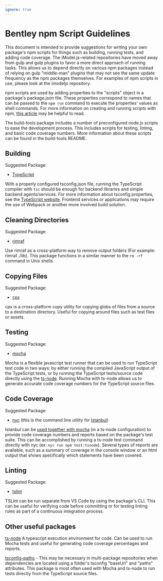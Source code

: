 ```yaml
---
ignore: true
---
```


# Bentley npm Script Guidelines

This document is intended to provide suggestions for writing your own package's npm scripts for things such as building, running tests, and adding code coverage. The iModel.js-related repositories have moved away from gulp and gulp plugins to favor a more direct approach of running tasks. This allows us to depend directly on various npm packages instead of relying on gulp "middle-man" plugins that may not see the same update frequency as the npm packages themselves. For examples of npm scripts in use, please look at the imodeljs repository.

npm scripts are used by adding properties to the "scripts" object in a package's package.json file. These properties correspond to names that can be passed to the `npm run` command to execute the properties' values as shell commands. For more information on creating and running scripts with npm, [this article](https://www.keithcirkel.co.uk/how-to-use-npm-as-a-build-tool/) may be helpful to read.

The build-tools package includes a number of preconfigured node.js scripts to ease the development process. This includes scripts for testing, linting, and basic code coverage numbers. More information about these scripts can be found in the build-tools README.

## Building

Suggested Package:

* [TypeScript](https://www.typescriptlang.org/)

With a properly configured tsconfig.json file, running the TypeScript compiler with `tsc` should be enough for backend libraries and simple backend agents/services. For more information about tsconfig properties, see the [TypeScript website](https://www.typescriptlang.org/docs/handbook/tsconfig-json.html).  Frontend services or applications may require the use of Webpack or another more involved build solution.

## Cleaning Directories

Suggested Package:

* [rimraf](https://github.com/isaacs/rimraf)

Use rimraf as a cross-platform way to remove output folders (For example: rimraf ./lib). This package functions in a similar manner to the `rm -rf` command in Unix shells.

## Copying Files

Suggested Package:

* [cpx](https://www.npmjs.com/package/cpx)

cpx is a cross-platform copy utility for copying globs of files from a source to a destination directory. Useful for copying around files such as test files or assets.

## Testing

Suggested Package:

* [mocha](https://mochajs.org/)

Mocha is a flexible javascript test runner that can be used to run TypeScript test code in two ways: by either running the compiled JavaScript output of the TypeScript tests, or by running the TypeScript tests/source code directly using the [ts-node](https://github.com/TypeStrong/ts-node). Running Mocha with ts-node allows us to generate accurate code coverage numbers for the TypeScript source files.

## Code Coverage

Suggested Package:

* [nyc](https://github.com/istanbuljs/nyc) (this is the command line utility for [Istanbul](https://istanbul.js.org/))

Istanbul can be [used together with mocha](http://rundef.com/typescript-code-coverage-istanbul-nyc) (in a ts-node configuration) to provide code coverage numbers and reports based on the package's test suite. This can be accomplished by running a ts-node test command directly with nyc (ex: `nyc run npm test:tsnode`). Several types of reports are available, such as a summary of coverage in the console window or an html output that shows specifically which statements have been covered.

## Linting

Suggested Package:

* [tslint](https://palantir.github.io/tslint/)

TSLint can be run separate from VS Code by using the package's CLI. This can be useful for verifying code before committing or for testing linting rules as part of a continuous integration process.

## Other useful packages

[ts-node](https://github.com/TypeStrong/ts-node) A typescript execution environment for code. Can be used to run Mocha tests and useful for generating code coverage percentages and reports.

[tsconfig-paths](https://www.npmjs.com/package/tsconfig-paths) - This may be necessary in multi-package repositories when dependencies are located using a folder's tsconfig "baseUrl" and "paths" attributes. This package is most often used with Mocha and ts-node to run tests directly from the TypeScript source files.
